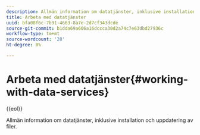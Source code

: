 ```yaml
---
description: Allmän information om datatjänster, inklusive installation och uppdatering av filer.
title: Arbeta med datatjänster
uuid: bfa08f6c-7b91-4663-8a7e-2d7cf343dcde
source-git-commit: b1dda69a606a16dccca30d2a74c7e63dbd27936c
workflow-type: tm+mt
source-wordcount: '28'
ht-degree: 0%

---
```



# Arbeta med datatjänster{#working-with-data-services}

{{eol}}

Allmän information om datatjänster, inklusive installation och uppdatering av filer.

